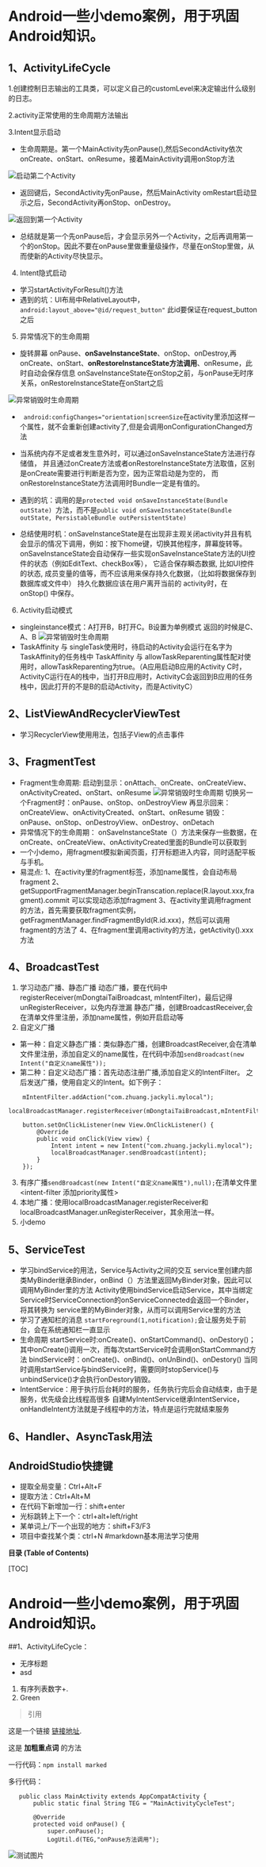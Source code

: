 # Android一些小demo案例，用于巩固Android知识。
## 1、ActivityLifeCycle

1.创建控制日志输出的工具类，可以定义自己的customLevel来决定输出什么级别的日志。

2.activity正常使用的生命周期方法输出

3.Intent显示启动
* 生命周期是。第一个MainActivity先onPause(),然后SecondActivity依次onCreate、onStart、onResume，接着MainActivity调用onStop方法

![启动第二个Activity](https://github.com/zhuangshaoBryant/MyAndroidProject/raw/master/Screenshots/1.png)

* 返回键后，SecondActivity先onPause，然后MainActivity omRestart启动显示之后，SecondActivity再onStop、onDestroy。

![返回到第一个Activity](https://github.com/zhuangshaoBryant/MyAndroidProject/raw/master/Screenshots/2.png)

* 总结就是第一个先onPause后，才会显示另外一个Activity，之后再调用第一个的onStop。因此不要在onPause里做重量级操作，尽量在onStop里做，从而使新的Activity尽快显示。

4. Intent隐式启动
* 学习startActivityForResult()方法
* 遇到的坑：UI布局中RelativeLayout中， `android:layout_above="@id/request_button"` 此id要保证在request_button之后

5. 异常情况下的生命周期
* 旋转屏幕 onPause、**onSaveInstanceState**、onStop、onDestroy,再onCreate、onStart、**onRestoreInstanceState方法调用**、onResume，此时自动会保存信息
onSaveInstanceState在onStop之前，与onPause无时序关系，onRestoreInstanceState在onStart之后

![异常销毁时生命周期](https://github.com/zhuangshaoBryant/MyAndroidProject/raw/master/Screenshots/3.png)
* ` android:configChanges="orientation|screenSize`在activity里添加这样一个属性，就不会重新创建activity了,但是会调用onConfigurationChanged方法
* 当系统内存不足或者发生意外时，可以通过onSaveInstanceState方法进行存储值，
并且通过onCreate方法或者onRestoreInstanceState方法取值，区别是onCreate需要进行判断是否为空，因为正常启动是为空的，
而onRestoreInstanceState方法调用时Bundle一定是有值的。

* 遇到的坑：调用的是`protected void onSaveInstanceState(Bundle outState) `方法，而不是`public void onSaveInstanceState(Bundle outState, PersistableBundle outPersistentState) `

* 总结使用时机：onSaveInstanceState是在出现非主观关闭activity并且有机会显示的情况下调用，例如：按下home键，切换其他程序，屏幕旋转等。
onSaveInstanceState会自动保存一些实现onSaveInstanceState方法的UI控件的状态（例如EditText、checkBox等），
它适合保存瞬态数据, 比如UI控件的状态, 成员变量的值等，而不应该用来保存持久化数据，（比如将数据保存到数据库或文件中）
持久化数据应该在用户离开当前的 activity时，在 onStop() 中保存。


6. Activity启动模式
* singleinstance模式：A打开B，B打开C。B设置为单例模式
返回的时候是C、A、B
![异常销毁时生命周期](https://github.com/zhuangshaoBryant/MyAndroidProject/raw/master/Screenshots/4.png)
* TaskAffinity 与 singleTask使用时，待启动的Activity会运行在名字为TaskAffinity的任务栈中
TaskAffinity 与 allowTaskReparenting属性配对使用时，allowTaskReparenting为true。（A应用启动B应用的Activity C时，
ActivityC运行在A的栈中，当打开B应用时，ActivityC会返回到B应用的任务栈中，因此打开的不是B的启动Activity，而是ActivityC）

## 2、ListViewAndRecyclerViewTest
* 学习RecyclerView使用用法，包括子View的点击事件
## 3、FragmentTest
* Fragment生命周期:
启动到显示：onAttach、onCreate、onCreateView、onActivityCreated、onStart、onResume
![异常销毁时生命周期](https://github.com/zhuangshaoBryant/MyAndroidProject/raw/master/Screenshots/5.png)
切换另一个Fragment时：onPause、onStop、onDestroyView
再显示回来：onCreateView、onActivityCreated、onStart、onResume
销毁：onPause、onStop、onDestroyView、onDestroy、onDetach
* 异常情况下的生命周期：
onSaveInstanceState（）方法来保存一些数据，在onCreate、onCreateView、onActivityCreated里面的Bundle可以获取到
* 一个小demo，用fragment模拟新闻页面，打开标题进入内容，同时适配平板与手机。
* 易混点:
1、在activity里的fragment标签，添加name属性，会自动布局fragment
2、getSupportFragmentManager.beginTranscation.replace(R.layout.xxx,fragment).commit   可以实现动态添加fragment
3、在activity里调用fragment的方法，首先需要获取fragment实例，getFragmentManager.findFragmentById(R.id.xxx)，然后可以调用fragment的方法了
4、在fragment里调用activity的方法，getActivity().xxx方法

## 4、BroadcastTest
1. 学习动态广播、静态广播
动态广播，要在代码中registerReceiver(mDongtaiTaiBroadcast, mIntentFilter)，最后记得unRegisterReceiver，以免内存泄漏
静态广播，创建BroadcastReceiver,会在清单文件里注册，添加name属性，例如开启启动等
2. 自定义广播
* 第一种：自定义静态广播：类似静态广播，创建BroadcastReceiver,会在清单文件里注册，添加自定义的name属性，在代码中添加`sendBroadcast(new Intent("自定义name属性"));`
* 第二种：自定义动态广播：首先动态注册广播,添加自定义的IntentFilter。 之后发送广播，使用自定义的Intent。如下例子：
```
    mIntentFilter.addAction("com.zhuang.jackyli.mylocal");
    localBroadcastManager.registerReceiver(mDongtaiTaiBroadcast,mIntentFilter);
    
    button.setOnClickListener(new View.OnClickListener() {
        @Override
        public void onClick(View view) {
            Intent intent = new Intent("com.zhuang.jackyli.mylocal");
            localBroadcastManager.sendBroadcast(intent);
        }
    });
```
3. 有序广播`sendBroadcast(new Intent("自定义name属性"),null);`在清单文件里<intent-filter 添加priority属性>
4. 本地广播：使用localBroadcastManager.registerReceiver和localBroadcastManager.unRegisterReceiver，其余用法一样。
5. 小demo

## 5、ServiceTest
* 学习bindService的用法，Service与Activity之间的交互
service里创建内部类MyBinder继承Binder，onBind（）方法里返回MyBinder对象，因此可以调用MyBinder里的方法
Activity使用bindService启动Service，其中当绑定Service时ServiceConnection的onServiceConnected会返回一个Binder，将其转换为
service里的MyBinder对象，从而可以调用Service里的方法
* 学习了通知栏的消息
`startForeground(1,notification);`会让服务处于前台，会在系统通知栏一直显示
* 生命周期
startService时:onCreate()、onStartCommand()、onDestory()；其中onCreate()调用一次，而每次startService时会调用onStartCommand方法
bindService时：onCreate()、onBind()、onUnBind()、onDestory()
当同时调用startService与bindService时，需要同时stopService()与unbindService()才会执行onDestory销毁。
* IntentService：用于执行后台耗时的服务，任务执行完后会自动结束，由于是服务，优先级会比线程高很多
自建MyIntentService继承IntentService，onHandleIntent方法就是子线程中的方法，特点是运行完就结束服务

## 6、Handler、AsyncTask用法

## AndroidStudio快捷键
* 提取全局变量：Ctrl+Alt+F
* 提取方法：Ctrl+Alt+M
* 在代码下新增加一行：shift+enter
* 光标跳转上下一个：ctrl+alt+left/right
* 某单词上/下一个出现的地方：shift+F3/F3
* 项目中查找某个类：ctrl+N
#markdown基本用法学习使用


**目录 (Table of Contents)**

[TOC]

# Android一些小demo案例，用于巩固Android知识。
##1、ActivityLifeCycle：
* 无序标题
* asd
1. 有序列表数字+.
2. Green

>引用

这是一个链接 [链接地址](http://example.com/).

这是 **加粗重点词** 的方法

一行代码：`npm install marked`

多行代码：
```
   public class MainActivity extends AppCompatActivity {
       public static final String TEG = "MainActivityCycleTest";
   
       @Override
       protected void onPause() {
           super.onPause();
           LogUtil.d(TEG,"onPause方法调用");

```
   
![测试图片](https://github.com/zhuangshaoBryant/MyAndroidProject/raw/master/Screenshots/1.png)